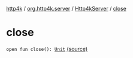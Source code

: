[http4k](../../index.md) / [org.http4k.server](../index.md) / [Http4kServer](index.md) / [close](./close.md)

# close

`open fun close(): `[`Unit`](https://kotlinlang.org/api/latest/jvm/stdlib/kotlin/-unit/index.html) [(source)](https://github.com/http4k/http4k/blob/master/http4k-core/src/main/kotlin/org/http4k/server/http4kServer.kt#L13)
